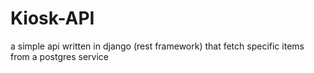 # Kiosk-API

a simple api written in django (rest framework) that fetch specific items from a postgres service

